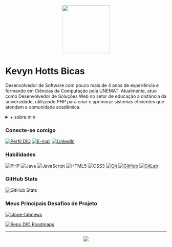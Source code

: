 <!---
kevynhb/kevynhb is a ✨ special ✨ repository because its `README.md` (this file) appears on your GitHub profile.
You can click the Preview link to take a look at your changes.
--->
<div align="center">
  <img height="150" src="https://media.giphy.com/media/M9gbBd9nbDrOTu1Mqx/giphy.gif"  />
</div>

# Kevyn Hotts Bicas

Desenvolvedor de Software com pouco mais de 4 anos de experiência e formando em Ciências da Computação pela UNEMAT. Atualmente, atuo como Desenvolvedor de Soluções Web no setor de educação a distância da universidade, utilizando PHP para criar e aprimorar sistemas eficientes que atendam a comunidade acadêmica.

<details><summary>+ sobre min</summary>
  Tenho me dedicado a aprofundar conhecimentos em Laravel, MVC, Clean Code e padrões de projeto, com o objetivo de me consolidar como especialista em desenvolvimento Back-end. Gosto de criar código Imperativo e Orientado a objeto (POO), além de estar sempre disposto a explorar e aprender novas tecnologias que agreguem valor aos projetos  da empresa e impulsionem minha carreira.
</details>

### Conecte-se comigo

[![Perfil DIO](https://img.shields.io/badge/-DIO-30A3DC?style=for-the-badge)](https://www.dio.me/users/kevyn_hotts)
[![E-mail](https://img.shields.io/badge/-Email-000?style=for-the-badge&logo=microsoft-outlook&logoColor=E94D5F)](mailto:kevynh36@gmail.com)
[![LinkedIn](https://img.shields.io/badge/-LinkedIn-blue?style=for-the-badge&logo=linkedin&logoColor=30A3DC)](https://www.linkedin.com/in/SEUUSERNAME/)

### Habilidades

![PHP](https://img.shields.io/badge/php-000?style=for-the-badge&logo=php&logoColor)
![Java](https://img.shields.io/badge/java-000?style=for-the-badge&logo=java&logoColor)
![JavaScript](https://img.shields.io/badge/JavaScript-000?style=for-the-badge&logo=javascript&logoColor)
![HTML5](https://img.shields.io/badge/HTML-000?style=for-the-badge&logo=html5&logoColor)
![CSS3](https://img.shields.io/badge/CSS3-000?style=for-the-badge&logo=css3&logoColor=E94D5F)
[![Git](https://img.shields.io/badge/Git-000?style=for-the-badge&logo=git&logoColor=E94D5F)](https://git-scm.com/doc)
[![GitHub](https://img.shields.io/badge/GitHub-000?style=for-the-badge&logo=github&logoColor)](https://docs.github.com/)
[![GitLab](https://img.shields.io/badge/gitlab-000?style=for-the-badge&logo=gitlab&logoColor)](https://docs.gitlab.com/)
<!--![TypeScript](https://img.shields.io/badge/typescript-000?style=for-the-badge&logo=typescript&logoColor)-->

<!-- <h3 align="left">🛠 Language and tools</h3>

###

<div align="left">
  <img src="https://cdn.jsdelivr.net/gh/devicons/devicon/icons/go/go-original-wordmark.svg" height="40" alt="go logo"  />
  <img width="12" />
  <img width="12" />
  <img src="https://cdn.jsdelivr.net/gh/devicons/devicon/icons/docker/docker-plain-wordmark.svg" height="40" alt="docker logo"  />
</div> -->

### GitHub Stats

![GitHub Stats](https://github-readme-stats.vercel.app/api?username=kevynhb&theme=onedark&border_color=30A3DC&show_icons=true&icon_color=30A3DC&title_color=E94D5F&text_color=FFF&)

<!-- linguagens mais usadas -->
<!-- ![Top Langs](https://github-readme-stats-git-masterrstaa-rickstaa.vercel.app/api/top-langs/?username=kevynhb&layout=compact&theme=onedark&border_color=30A3DC&title_color=E94D5F&text_color=FFF) -->

### Meus Principais Desafios de Projeto

[![clone-tabnews](https://github-readme-stats.vercel.app/api/pin/?username=kevynhb&repo=clone-tabnews&theme=onedark&border_color=30A3DC&show_icons=true&icon_color=30A3DC&title_color=E94D5F&text_color=FFF)](https://github.com/kevynhb/clone-tabnews)

[![Repo DIO Roadmaps](https://github-readme-stats.vercel.app/api/pin/?username=kevynhb&repo=NlwOrigin&theme=onedark&border_color=30A3DC&show_icons=true&icon_color=30A3DC&title_color=E94D5F&text_color=FFF)](https://github.com/kevynhb/NlwOrigin)

---

<div align="center">
  <img src="https://visitor-badge.laobi.icu/badge?page_id=kevynhb.kevynhb&"  />
</div>
